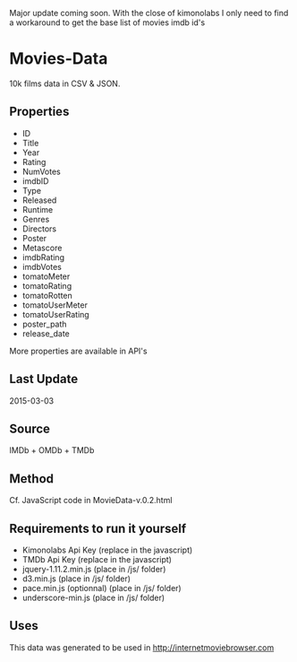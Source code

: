 Major update coming soon. With the close of kimonolabs I only need to find a workaround to get the base list of movies imdb id's


# Movies-Data
10k films data in CSV & JSON.

## Properties
- ID
- Title
- Year
- Rating
- NumVotes
- imdbID
- Type
- Released
- Runtime
- Genres
- Directors
- Poster
- Metascore
- imdbRating
- imdbVotes
- tomatoMeter
- tomatoRating
- tomatoRotten
- tomatoUserMeter
- tomatoUserRating
- poster_path
- release_date

More properties are available in API's

## Last Update
2015-03-03

## Source
IMDb + OMDb + TMDb

## Method
Cf. JavaScript code in MovieData-v.0.2.html

## Requirements to run it yourself

- Kimonolabs Api Key (replace in the javascript)
- TMDb Api Key (replace in the javascript)
- jquery-1.11.2.min.js (place in /js/ folder)
- d3.min.js (place in /js/ folder)
- pace.min.js (optionnal) (place in /js/ folder)
- underscore-min.js (place in /js/ folder)

## Uses
This data was generated to be used in http://internetmoviebrowser.com
